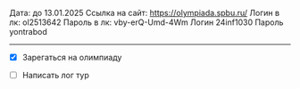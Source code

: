 Дата: до 13.01.2025
Ссылка на сайт: https://olympiada.spbu.ru/
Логин в лк: ol2513642
Пароль в лк: vby-erQ-Umd-4Wm
Логин 24inf1030
Пароль yontrabod

---
- [x] Зарегаться на олимпиаду
- [ ] Написать лог тур

